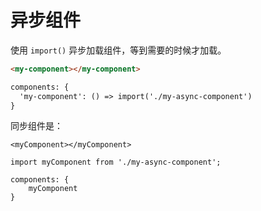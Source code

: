 # 异步组件

使用 `import()` 异步加载组件，等到需要的时候才加载。

```html
<my-component></my-component>

components: {
  'my-component': () => import('./my-async-component')
}
```

同步组件是：

```vue
<myComponent></myComponent>

import myComponent from './my-async-component';

components: {
    myComponent
}
```